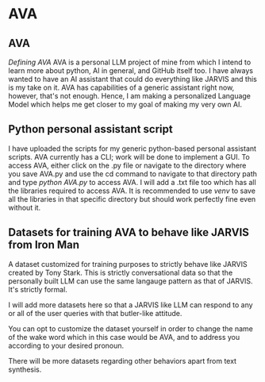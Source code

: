 # **AVA**

## **AVA**
*Defining AVA*
AVA is a personal LLM project of mine from which I intend to learn more about python, AI in general, and GitHub itself too. I have always wanted to have an AI assistant that could do everything like JARVIS and this is my take on it. AVA has capabilities of a generic assistant right now, however, that's not enough. Hence, I am making a personalized Language Model which helps me get closer to my goal of making my very own AI.

## **Python personal assistant script**
I have uploaded the scripts for my generic python-based personal assistant scripts. AVA currently has a CLI; work will be done to implement a GUI. To access AVA, either click on the .py file or navigate to the directory where you save AVA.py and use the cd command to navigate to that directory path and type *python AVA.py* to access AVA. I will add a .txt file too which has all the libraries required to access AVA. It is recommended to use *venv* to save all the libraries in that specific directory but should work perfectly fine even without it.

## **Datasets for training AVA to behave like JARVIS from Iron Man**
A dataset customized for training purposes to strictly behave like JARVIS created by Tony Stark. This is strictly conversational data so that the personally built LLM can use the same langauge pattern as that of JARVIS. It's strictly formal.

I will add more datasets here so that a JARVIS like LLM can respond to any or all of the user queries with that butler-like attitude. 

You can opt to customize the dataset yourself in order to change the name of the wake word which in this case would be AVA, and to address you according to your desired pronoun.

There will be more datasets regarding other behaviors apart from text synthesis.
